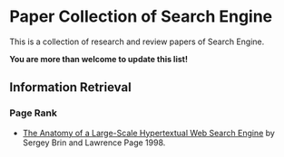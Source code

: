 # Paper Collection of Search Engine

This is a collection of research and review papers of Search Engine. 

**You are more than welcome to update this list!** <br>

## Information Retrieval

### Page Rank
* [The Anatomy of a Large-Scale Hypertextual Web Search Engine](http://www7.scu.edu.au/1921/com1921.htm) by Sergey Brin and Lawrence Page 1998.

